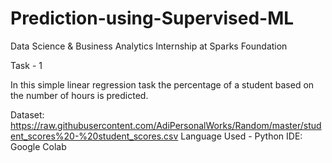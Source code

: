 # Prediction-using-Supervised-ML

Data Science & Business Analytics Internship at Sparks Foundation

Task - 1 

In this simple linear regression task the percentage of a student based on the number of hours is predicted.

Dataset: https://raw.githubusercontent.com/AdiPersonalWorks/Random/master/student_scores%20-%20student_scores.csv
Language Used - Python
IDE: Google Colab
